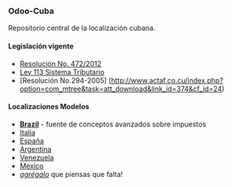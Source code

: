 ### Odoo-Cuba

Repositorio central de la localización cubana.

#### Legislación vigente

- [Resolución No. 472/2012](http://www.torontoforumoncuba.com/uploads/5/1/8/5/5185218/2013-01-30_gaceta_oficial_ordinaria_no._003.pdf)
- [Ley 113 Sistema Tributario](http://www.mfp.cu/legislaciones/2012/L-113-2012.pdf)
- [Resolución No.294-2005] (http://www.actaf.co.cu/index.php?option=com_mtree&task=att_download&link_id=374&cf_id=24)

#### Localizaciones Modelos

- **[Brazil](https://github.com/openerpbrasil/l10n_br_core)** - fuente de conceptos avanzados sobre impuestos
- [Italia](http://bazaar.launchpad.net/~openobject-italia-core-devs/openobject-italia/italian-addons-7.0/files)
- [España](http://bazaar.launchpad.net/~openerp-spain-team/openerp-spain/7.0/files)
- [Argentina](http://bazaar.launchpad.net/~openerp-l10n-ar-localization/openerp-l10n-ar-localization/trunk/files)
- [Venezuela](https://github.com/odoo-venezuela/odoo-venezuela)
- [Mexico](http://bazaar.launchpad.net/~openerp-mexico-maintainer/openerp-mexico-localization/trunk/files)
- *[agrégalo](https://github.com/odoo-cuba/odoo-cuba/edit/master/README.md)* que piensas que falta!
